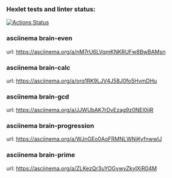 ### Hexlet tests and linter status:
[![Actions Status](https://github.com/vladislav-gh-dump/frontend-project-44/actions/workflows/hexlet-check.yml/badge.svg)](https://github.com/vladislav-gh-dump/frontend-project-44/actions)

### asciinema brain-even
url: https://asciinema.org/a/nM7rU6LVqmKNKRUFw8BwBAMsn

### asciinema brain-calc
url: https://asciinema.org/a/orq1RK9LJV4J58J0fo5HvmDHu

### asciinema brain-gcd
url: https://asciinema.org/a/JJWUbAK7rDvEzag9z0NEl0jjR

### asciinema brain-progression
url: https://asciinema.org/a/WJnGEo0AoFRMNLWNjKyfnwwIJ

### asciinema brain-prime
url: https://asciinema.org/a/ZLKezQr3uYOGvwvZkylXjR04M
